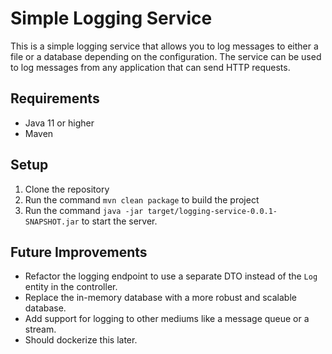 # Simple Logging Service

This is a simple logging service that allows you to log messages to either a file or a database depending on the configuration. 
The service can be used to log messages from any application that can send HTTP requests. 

## Requirements

* Java 11 or higher
* Maven

## Setup

1. Clone the repository
2. Run the command `mvn clean package` to build the project
3. Run the command `java -jar target/logging-service-0.0.1-SNAPSHOT.jar` to start the server.


## Future Improvements

* Refactor the logging endpoint to use a separate DTO instead of the `Log` entity in the controller.
* Replace the in-memory database with a more robust and scalable database.
* Add support for logging to other mediums like a message queue or a stream.
* Should dockerize this later.
